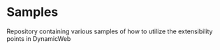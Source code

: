 # Samples
Repository containing various samples of how to utilize the extensibility points in DynamicWeb
